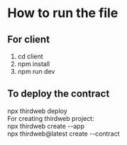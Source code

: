 # How to run the file 
<h2>For client</h2>
<ol>
  <li>cd client</li>
  <li>npm install</li>
  <li>npm run dev</li>
</ol>

<h2>To deploy the contract</h2>
<div>npx thirdweb deploy</div>
<div>For creating thirdweb project:</div>
  <div>npx thirdweb create --app</div>
  <div>npx thirdweb@latest create --contract </div>

